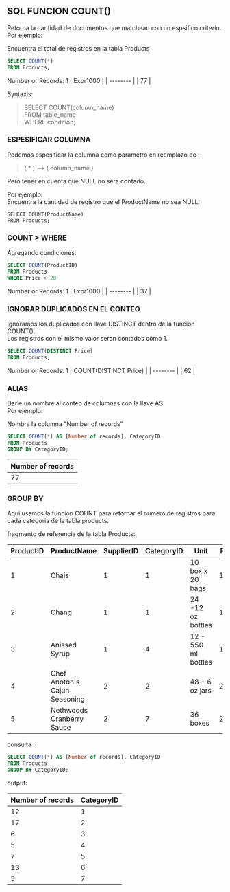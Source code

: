 ## SQL FUNCION COUNT()

Retorna la cantidad de documentos que matchean con un espsifico criterio.  
Por ejemplo:

Encuentra el total de registros en la tabla Products

```sql
SELECT COUNT(*)
FROM Products;
```

Number or Records: 1
| Expr1000 |
| -------- |
| 77 |

Syntaxis:

> SELECT COUNT(column_name)  
> FROM table_name  
> WHERE condition;

### ESPESIFICAR COLUMNA

Podemos espesificar la columna como parametro en reemplazo de :

> ( \* ) --> ( column_name )

Pero tener en cuenta que NULL no sera contado.

Por ejemplo:  
Encuentra la cantidad de registro que el ProductName no sea NULL:

```
SELECT COUNT(ProductName)
FROM Products;
```

### COUNT > WHERE

Agregando condiciones:

```sql
SELECT COUNT(ProductID)
FROM Products
WHERE Price > 20
```

Number or Records: 1
| Expr1000 |
| -------- |
| 37 |

### IGNORAR DUPLICADOS EN EL CONTEO

Ignoramos los duplicados con llave DISTINCT dentro de la funcion COUNT().  
Los registros con el mismo valor seran contados como 1.

```sql
SELECT COUNT(DISTINCT Price)
FROM Products;
```

Number or Records: 1
| COUNT(DISTINCT Price) |
| -------- |
| 62 |

### ALIAS

Darle un nombre al conteo de columnas con la llave AS.  
Por ejemplo:

Nombra la columna "Number of records"

```sql
SELECT COUNT(*) AS [Number of records], CategoryID
FROM Products
GROUP BY CategoryID;
```

| Number of records |
| ----------------- |
| 77                |

### GROUP BY

Aqui usamos la funcion COUNT para retornar el numero de registros para cada categoria de la tabla products.

fragmento de referencia de la tabla Products:

| ProductID | ProductName                   | SupplierID | CategoryID | Unit                | Price |
| --------- | ----------------------------- | ---------- | ---------- | ------------------- | ----- |
| 1         | Chais                         | 1          | 1          | 10 box x 20 bags    | 18.00 |
| 2         | Chang                         | 1          | 1          | 24 -12 oz bottles   | 19.00 |
| 3         | Anissed Syrup                 | 1          | 4          | 12 - 550 ml bottles | 10.00 |
| 4         | Chef Anoton's Cajun Seasoning | 2          | 2          | 48 - 6 oz jars      | 22.00 |
| 5         | Nethwoods Cranberry Sauce     | 2          | 7          | 36 boxes            | 21.35 |

consulta :

```sql
SELECT COUNT(*) AS [Number of records], CategoryID
FROM Products
GROUP BY CategoryID;
```

output:

| Number of records | CategoryID |
| ----------------- | ---------- |
| 12                | 1          |
| 17                | 2          |
| 6                 | 3          |
| 5                 | 4          |
| 7                 | 5          |
| 13                | 6          |
| 5                 | 7          |
